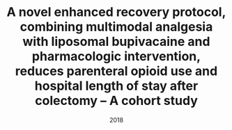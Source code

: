---
title: "A novel enhanced recovery protocol, combining multimodal analgesia with liposomal bupivacaine and pharmacologic intervention, reduces parenteral opioid use and hospital length of stay after colectomy – A cohort study"
collection: publications
permalink: /publication/2018 a novel enhanced recovery protocol
excerpt: 'This paper is about the number 1. The number 2 is left for future work.'
date: 2018
venue: 'International Journal of Surgery Open'
paperurl: 'https://doi.org/10.1016/j.ijso.2018.07.007'
citation: 'Pricolo, V. E., Fei, P., Crowley, S., Camisa, V., Bonvini, M. (2018). &quot;A novel enhanced recovery protocol, combining multimodal analgesia with liposomal bupivacaine and pharmacologic intervention, reduces parenteral opioid use and hospital length of stay after colectomy – A cohort study.&quot; <i>International Journal of Surgery Open</i>. 13, 24-28.'
---